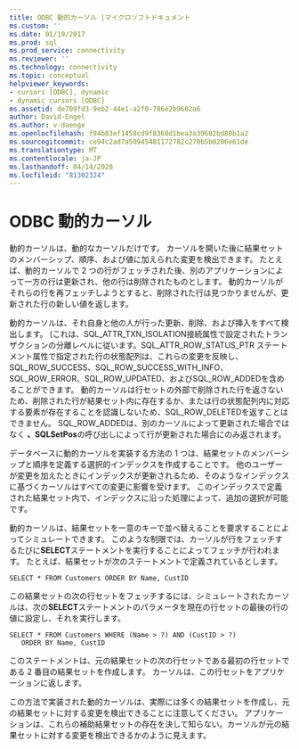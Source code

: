 ```yaml
---
title: ODBC 動的カーソル |マイクロソフトドキュメント
ms.custom: ''
ms.date: 01/19/2017
ms.prod: sql
ms.prod_service: connectivity
ms.reviewer: ''
ms.technology: connectivity
ms.topic: conceptual
helpviewer_keywords:
- cursors [ODBC], dynamic
- dynamic cursors [ODBC]
ms.assetid: de709fd3-9eb2-44e1-a2f0-786e2b9602a6
author: David-Engel
ms.author: v-daenge
ms.openlocfilehash: f94b83ef1458cd9f8368d1bea3a39682bd80b1a2
ms.sourcegitcommit: ce94c2ad7a50945481172782c270b5b0206e61de
ms.translationtype: MT
ms.contentlocale: ja-JP
ms.lasthandoff: 04/14/2020
ms.locfileid: "81302324"
---
```

# <a name="odbc-dynamic-cursors"></a>ODBC 動的カーソル
動的カーソルは、動的なカーソルだけです。 カーソルを開いた後に結果セットのメンバーシップ、順序、および値に加えられた変更を検出できます。 たとえば、動的カーソルで 2 つの行がフェッチされた後、別のアプリケーションによって一方の行は更新され、他の行は削除されたものとします。 動的カーソルがそれらの行を再フェッチしようとすると、削除された行は見つかりませんが、更新された行の新しい値を返します。  
  
 動的カーソルは、それ自身と他の人が行った更新、削除、および挿入をすべて検出します。 (これは、SQL_ATTR_TXN_ISOLATION接続属性で設定されたトランザクションの分離レベルに従います。SQL_ATTR_ROW_STATUS_PTR ステートメント属性で指定された行の状態配列は、これらの変更を反映し、SQL_ROW_SUCCESS、SQL_ROW_SUCCESS_WITH_INFO、SQL_ROW_ERROR、SQL_ROW_UPDATED、およびSQL_ROW_ADDEDを含めることができます。 動的カーソルは行セットの外部で削除された行を返さないため、削除された行が結果セット内に存在するか、または行の状態配列内に対応する要素が存在することを認識しないため、SQL_ROW_DELETEDを返すことはできません。 SQL_ROW_ADDEDは、別のカーソルによって更新された場合ではなく **、SQLSetPos**の呼び出しによって行が更新された場合にのみ返されます。  
  
 データベースに動的カーソルを実装する方法の 1 つは、結果セットのメンバーシップと順序を定義する選択的インデックスを作成することです。 他のユーザーが変更を加えたときにインデックスが更新されるため、そのようなインデックスに基づくカーソルはすべての変更に影響を受けます。 このインデックスで定義された結果セット内で、インデックスに沿った処理によって、追加の選択が可能です。  
  
 動的カーソルは、結果セットを一意のキーで並べ替えることを要求することによってシミュレートできます。 このような制限では、カーソルが行をフェッチするたびに**SELECT**ステートメントを実行することによってフェッチが行われます。 たとえば、結果セットが次のステートメントで定義されているとします。  
  
```  
SELECT * FROM Customers ORDER BY Name, CustID  
```  
  
 この結果セットの次の行セットをフェッチするには、シミュレートされたカーソルは、次の**SELECT**ステートメントのパラメータを現在の行セットの最後の行の値に設定し、それを実行します。  
  
```  
SELECT * FROM Customers WHERE (Name > ?) AND (CustID > ?)  
   ORDER BY Name, CustID  
```  
  
 このステートメントは、元の結果セットの次の行セットである最初の行セットである 2 番目の結果セットを作成します。 カーソルは、この行セットをアプリケーションに返します。  
  
 この方法で実装された動的カーソルは、実際には多くの結果セットを作成し、元の結果セットに対する変更を検出できることに注意してください。 アプリケーションは、これらの補助結果セットの存在を決して知らない。カーソルが元の結果セットに対する変更を検出できるかのように見えます。
